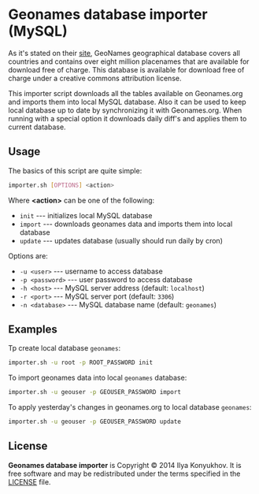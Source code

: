 Geonames database importer (MySQL)
==================================

As it's stated on their [site](http://www.geonames.org/), GeoNames geographical database covers all countries and contains over eight million placenames that are available for download free of charge. This database is available for download free of charge under a creative commons attribution license.

This importer script downloads all the tables available on Geonames.org and imports them into local MySQL database. Also it can be used to keep local database up to date by synchronizing it with Geonames.org. When running with a special option it downloads daily diff's and applies them to current database.


Usage
-----

The basics of this script are quite simple:

```sh
importer.sh [OPTIONS] <action>
```

Where **\<action\>** can be one of the following:

* `init` --- initializes local MySQL database
* `import` --- downloads geonames data and imports them into local database
* `update` --- updates database (usually should run daily by cron)

Options are:

* `-u <user>` --- username to access database
* `-p <password>` --- user password to access database
* `-h <host>` --- MySQL server address (default: `localhost`)
* `-r <port>` --- MySQL server port (default: `3306`)
* `-n <database>` --- MySQL database name (default: `geonames`)


Examples
--------

Tp create local database `geonames`:

```sh
importer.sh -u root -p ROOT_PASSWORD init
```

To import geonames data into local `geonames` database:

```sh
importer.sh -u geouser -p GEOUSER_PASSWORD import
```

To apply yesterday's changes in geonames.org to local database `geonames`:

```sh
importer.sh -u geouser -p GEOUSER_PASSWORD update
```


License
-------

**Geonames database importer** is Copyright © 2014 Ilya Konyukhov. It is free software and may be redistributed under the terms specified in the [LICENSE](https://github.com/ilkon/geonames-mysql-importer/blob/master/LICENSE) file.
